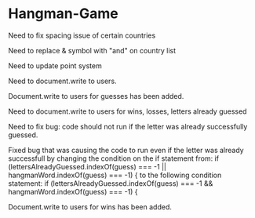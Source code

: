 # Hangman-Game
Need to fix spacing issue of certain countries

Need to replace & symbol with "and" on country list 

Need to update point system 

Need to document.write to users.

Document.write to users for guesses has been added.

Need to document.write to users for wins, losses, letters already guessed

Need to fix bug: code should not run if the letter was already successfully guessed.

Fixed bug that was causing the code to run even if the letter was already successfull by changing the condition on the if statement from:
if (lettersAlreadyGuessed.indexOf(guess) === -1 || hangmanWord.indexOf(guess) === -1) {
to the following condition statement:
if (lettersAlreadyGuessed.indexOf(guess) === -1 && hangmanWord.indexOf(guess) === -1) {

Document.write to users for wins has been added.
